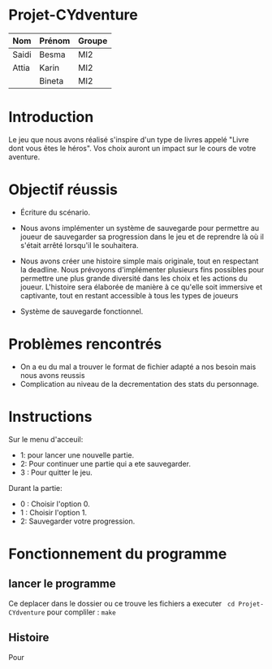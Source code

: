 # Projet-CYdventure
| Nom             | Prénom | Groupe|
|---              |---     |---    |
| Saidi           | Besma  | MI2   |
| Attia           | Karin  | MI2   |
|                 |Bineta  | MI2   |

# Introduction
Le jeu que nous avons réalisé s'inspire d'un type de livres appelé "Livre dont vous êtes le héros". Vos choix auront un impact sur le cours de votre aventure. 

# Objectif réussis

- Écriture du scénario.

- Nous avons implémenter un système de sauvegarde pour permettre au joueur de sauvegarder sa progression dans le jeu et de reprendre là où il s'était arrêté lorsqu'il le souhaitera.

- Nous avons créer une histoire simple mais originale, tout en respectant la deadline. Nous prévoyons d'implémenter plusieurs fins possibles pour permettre une plus grande diversité dans les choix et les actions du joueur. L'histoire sera élaborée de manière à ce qu'elle soit immersive et captivante, tout en restant accessible à tous les types de joueurs

- Système de sauvegarde fonctionnel.
# Problèmes rencontrés
- On a eu du mal a trouver le format de fichier adapté a nos besoin mais nous avons reussis
- Complication au niveau de la decrementation des stats du personnage.


# Instructions
Sur le menu d'acceuil:

- 1: pour lancer une nouvelle partie.
- 2: Pour continuer une partie qui a ete sauvegarder.
- 3 : Pour quitter le jeu.

Durant la partie:

- 0 : Choisir l'option 0.
- 1 : Choisir l'option 1.
- 2: Sauvegarder votre progression.

# Fonctionnement du programme
 ## lancer le programme 
Ce deplacer dans le dossier ou ce trouve les fichiers a executer  ``` cd Projet-CYdventure```
pour compliler : ```make```

  ## Histoire
Pour
